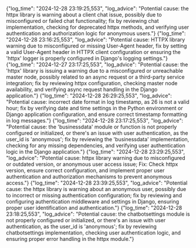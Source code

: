 {"log_time": "2024-12-28 23:19:25,553", "log_advice": "Potential cause: the httpx library is warning about a client chat issue, possibly due to misconfigured or failed chat functionality; fix by reviewing chat implementation, checking for deprecated httpx methods, and verifying user authentication and authorization logic for anonymous users."}
{"log_time": "2024-12-28 23:16:25,553", "log_advice": "Potential cause: HTTPX library warning due to misconfigured or missing User-Agent header, fix by setting a valid User-Agent header in HTTPX client configuration or ensuring the 'httpx' logger is properly configured in Django's logging settings."}
{"log_time": "2024-12-27 23:17:25,553", "log_advice": "Potential cause: the 'httpx' library is issuing a warning due to a misconfigured or unreachable master node, possibly related to an async request or a third-party service integration; fix by reviewing httpx configuration, checking master node availability, and verifying async request handling in the Django application."}
{"log_time": "2024-12-28 26:29:25,553", "log_advice": "Potential cause: incorrect date format in log timestamp, as 26 is not a valid hour; fix by verifying date and time settings in the Python environment or Django application configuration, and ensure correct timestamp formatting in log messages."}
{"log_time": "2024-12-28 23:17:25,553", "log_advice": "Potential cause: the 'businessdata' module or function is not properly configured or initialized, or there's an issue with user authentication, as the user_id is 'anonymous'; fix by reviewing the 'businessdata' implementation, checking for any missing dependencies, and verifying user authentication logic in the Django application."}
{"log_time": "2024-12-28 23:29:25,553", "log_advice": "Potential cause: httpx library warning due to misconfigured or outdated version, or anonymous user access issue; Fix: Check httpx version, ensure correct configuration, and implement proper user authentication and authorization mechanisms to prevent anonymous access."}
{"log_time": "2024-12-28 23:39:25,553", "log_advice": "Potential cause: the httpx library is warning about an anonymous user, possibly due to incorrect or missing authentication configuration; fix by reviewing and configuring authentication middleware and settings in Django, ensuring proper user identification and authentication."}
{"log_time": "2024-12-28 23:18:25,553", "log_advice": "Potential cause: the chatbotsettings module is not properly configured or initialized, or there's an issue with user authentication, as the user_id is 'anonymous'; fix by reviewing chatbotsettings implementation, checking user authentication logic, and ensuring proper error handling in the httpx module."}
